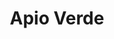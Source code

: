 ---
title: "Apio Verde"
url: /ciudad-autonoma-de-buenos-aires/apio-verde-avenida-jose-maria-moreno/
shop: juguetes
---